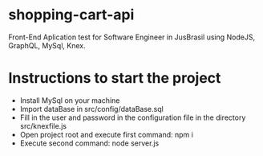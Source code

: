 # shopping-cart-api
Front-End Aplication test for Software Engineer in JusBrasil using NodeJS, GraphQL, MySql, Knex.

# Instructions to start the project
* Install MySql on your machine
* Import dataBase in src/config/dataBase.sql
* Fill in the user and password in the configuration file in the directory src/knexfile.js
* Open project root and execute first command: npm i 
* Execute second command: node server.js